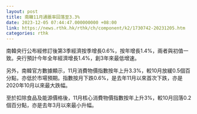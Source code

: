 ```yaml
---
layout: post
title: 南韓11月通脹率回落至3.3%
date: 2023-12-05 07:44:47.000000000 +08:00
link: https://news.rthk.hk/rthk/ch/component/k2/1730742-20231205.htm
categories: rthk
---
```


南韓央行公布經修訂後第3季經濟按季增長0.6%，按年增長1.4%，兩者與初值一致。央行預計今年全年經濟增長1.4%，創3年來最低增速。

另外，南韓官方數據顯示，11月消費物價指數按年上升3.3%，較10月放緩0.5個百分點，亦低於市場預期。指數按月下跌0.6%，是去年11月以來首次下跌，亦是2020年10月以來最大跌幅。

至於扣除食品及能源價格後，11月核心消費物價指數按年上升3%，較10月回落0.2個百分點，亦是去年3月以來最小升幅。
